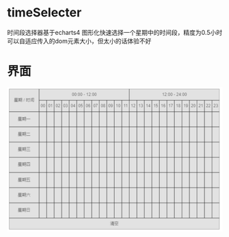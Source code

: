# timeSelecter
时间段选择器基于echarts4
图形化快速选择一个星期中的时间段，精度为0.5小时
可以自适应传入的dom元素大小，但太小的话体验不好
# 界面
![image](https://github.com/pipipixx/timeSelecter/blob/main/interface.png)
